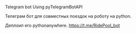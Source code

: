 Telegram bot Using pyTelegramBotAPI

Телеграм бот для совместных поездок на роботу на python.

Деплоил его pythonanywhere.
https://t.me/RidePool_bot
